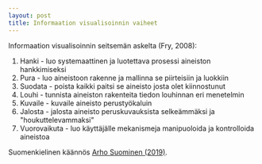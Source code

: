 ```yaml
---
layout: post
title: Informaation visualisoinnin vaiheet
---
```


Informaation visualisoinnin seitsemän askelta (Fry, 2008):

1. Hanki - luo systemaattinen ja luotettava prosessi aineiston hankkimiseksi
2. Pura - luo aineistoon rakenne ja mallinna se piirteisiin ja luokkiin
3. Suodata - poista kaikki paitsi se aineisto josta olet kiinnostunut
4. Louhi - tunnista aineiston rakenteita tiedon louhinnan eri menetelmin
5. Kuvaile - kuvaile aineisto perustyökaluin
6. Jalosta - jalosta aineisto peruskuvauksista selkeämmäksi ja "houkuttelevammaksi"
7. Vuorovaikuta - luo käyttäjälle mekanismeja manipuoloida ja kontrolloida aineistoa

Suomenkielinen käännös [Arho Suominen (2019)](https://github.com/jodatut/2019/blob/master/luentokirjat/Luento%206.ipynb]).
